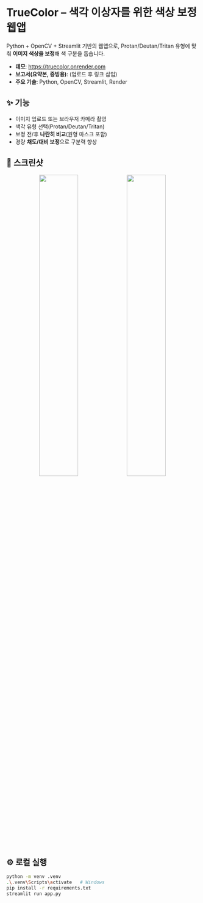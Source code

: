 # TrueColor – 색각 이상자를 위한 색상 보정 웹앱

Python + OpenCV + Streamlit 기반의 웹앱으로, Protan/Deutan/Tritan 유형에 맞춰 **이미지 색상을 보정**해 색 구분을 돕습니다.

- **데모**: https://truecolor.onrender.com
- **보고서(요약본, 증빙용)**: (업로드 후 링크 삽입)
- **주요 기술**: Python, OpenCV, Streamlit, Render

## ✨ 기능
- 이미지 업로드 또는 브라우저 카메라 촬영
- 색각 유형 선택(Protan/Deutan/Tritan)
- 보정 전/후 **나란히 비교**(원형 마스크 포함)
- 경량 **채도/대비 보정**으로 구분력 향상

## 📸 스크린샷
<p align="center">
  <img src="docs/ui_main.png" width="45%"/>
  <img src="docs/compare_before_after.png" width="45%"/>
</p>

## ⚙️ 로컬 실행
```bash
python -m venv .venv
.\.venv\Scripts\activate   # Windows
pip install -r requirements.txt
streamlit run app.py

